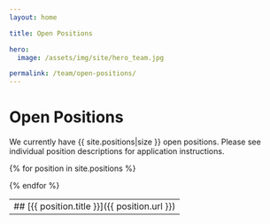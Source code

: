 ```yaml
---
layout: home

title: Open Positions

hero:
  image: /assets/img/site/hero_team.jpg

permalink: /team/open-positions/
---
```

# Open Positions

<p class="usa-font-lead">We currently have {{ site.positions|size }} open positions. Please see individual position descriptions for application instructions.</p>

<table class="positions">

{% for position in site.positions %}
<tr>
<td markdown="1">
## [{{ position.title }}]({{ position.url }})
</td>
</tr>
{% endfor %}

</table>
